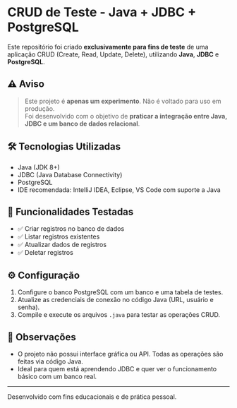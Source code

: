 # CRUD de Teste - Java + JDBC + PostgreSQL

Este repositório foi criado **exclusivamente para fins de teste** de uma aplicação CRUD (Create, Read, Update, Delete), utilizando **Java**, **JDBC** e **PostgreSQL**.

## ⚠️ Aviso

> Este projeto é **apenas um experimento**. Não é voltado para uso em produção.  
> Foi desenvolvido com o objetivo de **praticar a integração entre Java, JDBC e um banco de dados relacional**.

## 🛠 Tecnologias Utilizadas

- Java (JDK 8+)
- JDBC (Java Database Connectivity)
- PostgreSQL
- IDE recomendada: IntelliJ IDEA, Eclipse, VS Code com suporte a Java

## 📂 Funcionalidades Testadas

- ✅ Criar registros no banco de dados
- ✅ Listar registros existentes
- ✅ Atualizar dados de registros
- ✅ Deletar registros

## ⚙️ Configuração

1. Configure o banco PostgreSQL com um banco e uma tabela de testes.
2. Atualize as credenciais de conexão no código Java (URL, usuário e senha).
3. Compile e execute os arquivos `.java` para testar as operações CRUD.

## 📌 Observações

- O projeto não possui interface gráfica ou API. Todas as operações são feitas via código Java.
- Ideal para quem está aprendendo JDBC e quer ver o funcionamento básico com um banco real.

---

Desenvolvido com fins educacionais e de prática pessoal.
